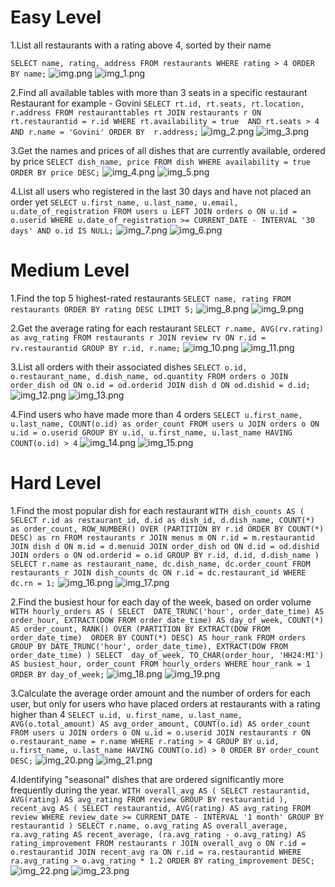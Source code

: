 # Easy Level
1.List all restaurants with a rating above 4, sorted by their name

``SELECT name, rating, address FROM restaurants WHERE rating > 4 ORDER BY name;``
![img.png](img.png) ![img_1.png](img_1.png)

2.Find all available tables with more than 3 seats in a specific restaurant
Restaurant for example - Govini
``SELECT rt.id, rt.seats, rt.location, r.address FROM restauranttables rt JOIN restaurants r ON rt.restaurantid = r.id WHERE rt.availability = true  AND rt.seats > 4  AND r.name = 'Govini' ORDER BY  r.address;``
![img_2.png](img_2.png) ![img_3.png](img_3.png)

3.Get the names and prices of all dishes that are currently available, ordered by price
``SELECT dish_name, price FROM dish WHERE availability = true ORDER BY price DESC;``
![img_4.png](img_4.png) ![img_5.png](img_5.png)

4.List all users who registered in the last 30 days and have not placed an order yet
``SELECT u.first_name, u.last_name, u.email, u.date_of_registration FROM users u LEFT JOIN orders o ON u.id = o.userid WHERE u.date_of_registration >= CURRENT_DATE - INTERVAL '30 days' AND o.id IS NULL;``
![img_7.png](img_7.png)   ![img_6.png](img_6.png)

# Medium Level
1.Find the top 5 highest-rated restaurants
``SELECT name, rating FROM restaurants ORDER BY rating DESC LIMIT 5;``
![img_8.png](img_8.png) ![img_9.png](img_9.png)

2.Get the average rating for each restaurant
``SELECT r.name, AVG(rv.rating) as avg_rating FROM restaurants r JOIN review rv ON r.id = rv.restaurantid GROUP BY r.id, r.name;``
![img_10.png](img_10.png) ![img_11.png](img_11.png)

3.List all orders with their associated dishes
``SELECT o.id, o.restaurant_name, d.dish_name, od.quantity FROM orders o JOIN order_dish od ON o.id = od.orderid JOIN dish d ON od.dishid = d.id;``
![img_12.png](img_12.png) ![img_13.png](img_13.png)

4.Find users who have made more than 4 orders
``SELECT u.first_name, u.last_name, COUNT(o.id) as order_count FROM users u JOIN orders o ON u.id = o.userid GROUP BY u.id, u.first_name, u.last_name HAVING COUNT(o.id) > 4``
![img_14.png](img_14.png) ![img_15.png](img_15.png)

# Hard Level
1.Find the most popular dish for each restaurant
``WITH dish_counts AS (
    SELECT
        r.id as restaurant_id,
        d.id as dish_id,
        d.dish_name,
        COUNT(*) as order_count,
        ROW_NUMBER() OVER (PARTITION BY r.id ORDER BY COUNT(*) DESC) as rn
    FROM restaurants r
             JOIN menus m ON r.id = m.restaurantid
             JOIN dish d ON m.id = d.menuid
             JOIN order_dish od ON d.id = od.dishid
             JOIN orders o ON od.orderid = o.id
    GROUP BY r.id, d.id, d.dish_name
)
SELECT
    r.name as restaurant_name,
    dc.dish_name,
    dc.order_count
FROM restaurants r
         JOIN dish_counts dc ON r.id = dc.restaurant_id
WHERE dc.rn = 1;``
![img_16.png](img_16.png)  ![img_17.png](img_17.png)

2.Find the busiest hour for each day of the week, based on order volume
``WITH hourly_orders AS (
  SELECT 
    DATE_TRUNC('hour', order_date_time) AS order_hour,
    EXTRACT(DOW FROM order_date_time) AS day_of_week,
    COUNT(*) AS order_count,
    RANK() OVER (PARTITION BY EXTRACT(DOW FROM order_date_time) 
                 ORDER BY COUNT(*) DESC) AS hour_rank
  FROM orders
  GROUP BY DATE_TRUNC('hour', order_date_time), EXTRACT(DOW FROM order_date_time)
)
SELECT 
  day_of_week,
  TO_CHAR(order_hour, 'HH24:MI') AS busiest_hour,
  order_count
FROM hourly_orders
WHERE hour_rank = 1
ORDER BY day_of_week;``
![img_18.png](img_18.png) ![img_19.png](img_19.png)

3.Calculate the average order amount and the number of orders for each user, but only for users who have placed orders at restaurants with a rating higher than 4
``SELECT u.id, u.first_name, u.last_name,
       AVG(o.total_amount) AS avg_order_amount,
       COUNT(o.id) AS order_count
FROM users u
         JOIN orders o ON u.id = o.userid
         JOIN restaurants r ON o.restaurant_name = r.name
WHERE r.rating > 4
GROUP BY u.id, u.first_name, u.last_name
HAVING COUNT(o.id) > 0
ORDER BY order_count DESC;``
![img_20.png](img_20.png) ![img_21.png](img_21.png)

4.Identifying "seasonal" dishes that are ordered significantly more frequently during the year.
``WITH overall_avg AS (
    SELECT restaurantid, AVG(rating) AS avg_rating
    FROM review
    GROUP BY restaurantid
),
     recent_avg AS (
         SELECT restaurantid, AVG(rating) AS avg_rating
         FROM review
         WHERE review_date >= CURRENT_DATE - INTERVAL '1 month'
         GROUP BY restaurantid
     )
SELECT
    r.name,
    o.avg_rating AS overall_average,
    ra.avg_rating AS recent_average,
    (ra.avg_rating - o.avg_rating) AS rating_improvement
FROM restaurants r
         JOIN overall_avg o ON r.id = o.restaurantid
         JOIN recent_avg ra ON r.id = ra.restaurantid
WHERE ra.avg_rating > o.avg_rating * 1.2
ORDER BY rating_improvement DESC;``
![img_22.png](img_22.png) ![img_23.png](img_23.png)